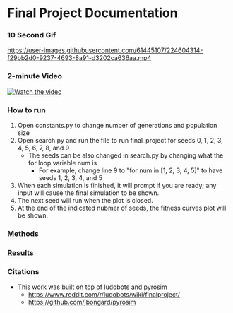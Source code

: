 # Final Project Documentation

### 10 Second Gif
https://user-images.githubusercontent.com/61445107/224604314-f29bb2d0-9237-4693-8a91-d3202ca636aa.mp4

### 2-minute Video

[![Watch the video](<img width="806" alt="thumbnail" src="https://user-images.githubusercontent.com/61445107/224827476-1bfbf500-9377-4d22-b7be-7fbb7dac0ef8.png">)](https://youtu.be/N2lWwNe4Q0U)

### How to run 
1. Open constants.py to change number of generations and population size
2. Open search.py and run the file to run final_project for seeds 0, 1, 2, 3, 4, 5, 6, 7, 8, and 9
    - The seeds can be also changed in search.py by changing what the for loop variable num is 
        - For example, change line 9 to "for num in [1, 2, 3, 4, 5]" to have seeds 1, 2, 3, 4, and 5
3. When each simulation is finished, it will prompt if you are ready; any input will cause the final simulation to be shown.
4. The next seed will run when the plot is closed. 
5. At the end of the indicated nubmer of seeds, the fitness curves plot will be shown. 

### [Methods](docs/methods.md)

### [Results](docs/results.md)

### Citations 
- This work was built on top of ludobots and pyrosim
    - https://www.reddit.com/r/ludobots/wiki/finalproject/
    - https://github.com/jbongard/pyrosim 
